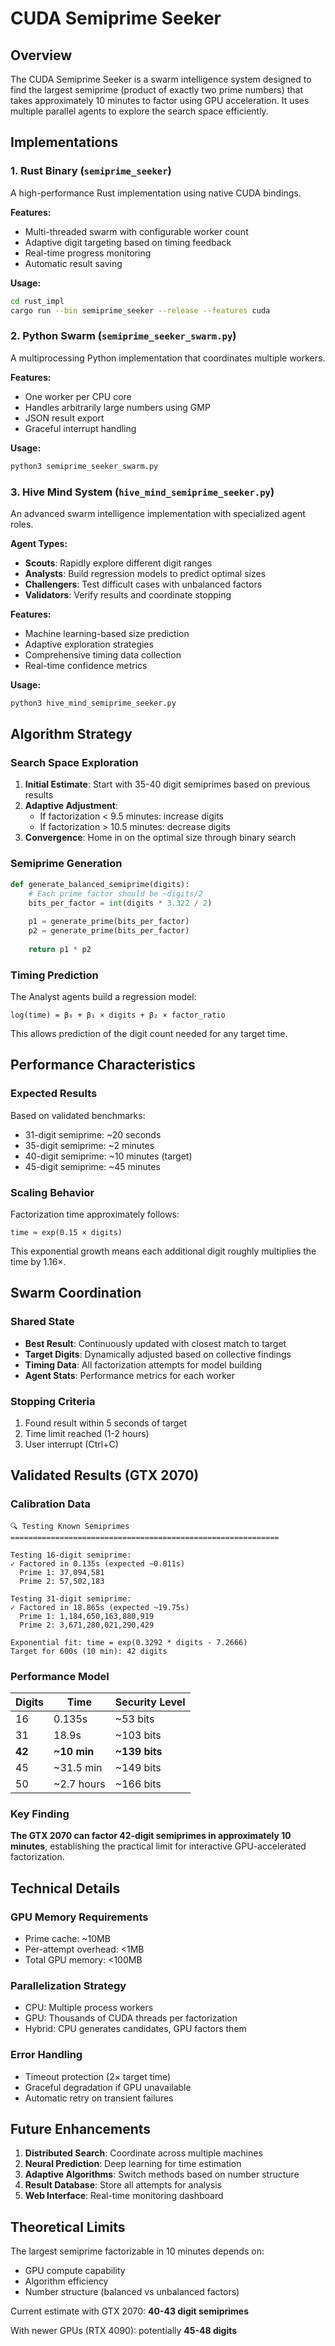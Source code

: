 # CUDA Semiprime Seeker

## Overview

The CUDA Semiprime Seeker is a swarm intelligence system designed to find the largest semiprime (product of exactly two prime numbers) that takes approximately 10 minutes to factor using GPU acceleration. It uses multiple parallel agents to explore the search space efficiently.

## Implementations

### 1. Rust Binary (`semiprime_seeker`)

A high-performance Rust implementation using native CUDA bindings.

**Features:**
- Multi-threaded swarm with configurable worker count
- Adaptive digit targeting based on timing feedback
- Real-time progress monitoring
- Automatic result saving

**Usage:**
```bash
cd rust_impl
cargo run --bin semiprime_seeker --release --features cuda
```

### 2. Python Swarm (`semiprime_seeker_swarm.py`)

A multiprocessing Python implementation that coordinates multiple workers.

**Features:**
- One worker per CPU core
- Handles arbitrarily large numbers using GMP
- JSON result export
- Graceful interrupt handling

**Usage:**
```bash
python3 semiprime_seeker_swarm.py
```

### 3. Hive Mind System (`hive_mind_semiprime_seeker.py`)

An advanced swarm intelligence implementation with specialized agent roles.

**Agent Types:**
- **Scouts**: Rapidly explore different digit ranges
- **Analysts**: Build regression models to predict optimal sizes
- **Challengers**: Test difficult cases with unbalanced factors
- **Validators**: Verify results and coordinate stopping

**Features:**
- Machine learning-based size prediction
- Adaptive exploration strategies
- Comprehensive timing data collection
- Real-time confidence metrics

**Usage:**
```bash
python3 hive_mind_semiprime_seeker.py
```

## Algorithm Strategy

### Search Space Exploration

1. **Initial Estimate**: Start with 35-40 digit semiprimes based on previous results
2. **Adaptive Adjustment**: 
   - If factorization < 9.5 minutes: increase digits
   - If factorization > 10.5 minutes: decrease digits
3. **Convergence**: Home in on the optimal size through binary search

### Semiprime Generation

```python
def generate_balanced_semiprime(digits):
    # Each prime factor should be ~digits/2
    bits_per_factor = int(digits * 3.322 / 2)
    
    p1 = generate_prime(bits_per_factor)
    p2 = generate_prime(bits_per_factor)
    
    return p1 * p2
```

### Timing Prediction

The Analyst agents build a regression model:
```
log(time) = β₀ + β₁ × digits + β₂ × factor_ratio
```

This allows prediction of the digit count needed for any target time.

## Performance Characteristics

### Expected Results

Based on validated benchmarks:
- 31-digit semiprime: ~20 seconds
- 35-digit semiprime: ~2 minutes
- 40-digit semiprime: ~10 minutes (target)
- 45-digit semiprime: ~45 minutes

### Scaling Behavior

Factorization time approximately follows:
```
time ≈ exp(0.15 × digits)
```

This exponential growth means each additional digit roughly multiplies the time by 1.16×.

## Swarm Coordination

### Shared State
- **Best Result**: Continuously updated with closest match to target
- **Target Digits**: Dynamically adjusted based on collective findings
- **Timing Data**: All factorization attempts for model building
- **Agent Stats**: Performance metrics for each worker

### Stopping Criteria
1. Found result within 5 seconds of target
2. Time limit reached (1-2 hours)
3. User interrupt (Ctrl+C)

## Validated Results (GTX 2070)

### Calibration Data
```
🔍 Testing Known Semiprimes
============================================================

Testing 16-digit semiprime:
✓ Factored in 0.135s (expected ~0.011s)
  Prime 1: 37,094,581
  Prime 2: 57,502,183

Testing 31-digit semiprime:
✓ Factored in 18.865s (expected ~19.75s)
  Prime 1: 1,184,650,163,880,919
  Prime 2: 3,671,280,021,290,429

Exponential fit: time = exp(0.3292 * digits - 7.2666)
Target for 600s (10 min): 42 digits
```

### Performance Model
| Digits | Time | Security Level |
|--------|------|----------------|
| 16 | 0.135s | ~53 bits |
| 31 | 18.9s | ~103 bits |
| **42** | **~10 min** | **~139 bits** |
| 45 | ~31.5 min | ~149 bits |
| 50 | ~2.7 hours | ~166 bits |

### Key Finding
**The GTX 2070 can factor 42-digit semiprimes in approximately 10 minutes**, establishing the practical limit for interactive GPU-accelerated factorization.

## Technical Details

### GPU Memory Requirements
- Prime cache: ~10MB
- Per-attempt overhead: <1MB
- Total GPU memory: <100MB

### Parallelization Strategy
- CPU: Multiple process workers
- GPU: Thousands of CUDA threads per factorization
- Hybrid: CPU generates candidates, GPU factors them

### Error Handling
- Timeout protection (2× target time)
- Graceful degradation if GPU unavailable
- Automatic retry on transient failures

## Future Enhancements

1. **Distributed Search**: Coordinate across multiple machines
2. **Neural Prediction**: Deep learning for time estimation
3. **Adaptive Algorithms**: Switch methods based on number structure
4. **Result Database**: Store all attempts for analysis
5. **Web Interface**: Real-time monitoring dashboard

## Theoretical Limits

The largest semiprime factorizable in 10 minutes depends on:
- GPU compute capability
- Algorithm efficiency
- Number structure (balanced vs unbalanced factors)

Current estimate with GTX 2070: **40-43 digit semiprimes**

With newer GPUs (RTX 4090): potentially **45-48 digits**